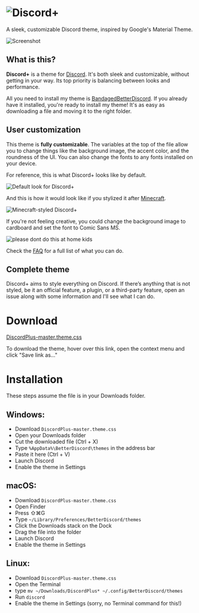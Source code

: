 # ![Discord+](https://github.com/PlusInsta/discord-plus/blob/master/assets/wordmark_black.svg)
A sleek, customizable Discord theme, inspired by Google's Material Theme.

![Screenshot](https://i.imgur.com/4z1wR9Z.png)

## What is this?

**Discord+** is a theme for [Discord](https://discordapp.com). It's both sleek and customizable, without getting in your way. Its top priority is balancing between looks and performance.

All you need to install my theme is [BandagedBetterDiscord](https://github.com/rauenzi/BetterDiscordApp/releases/latest). If you already have it installed, you're ready to install my theme! It's as easy as downloading a file and moving it to the right folder.

## User customization
This theme is **fully customizable**.
The variables at the top of the file allow you to change things like the background image, the accent color, and the roundness of the UI. You can also change the fonts to any fonts installed on your device.

For reference, this is what Discord+ looks like by default.

![Default look for Discord+](https://i.imgur.com/kLsnXvY.png)

And this is how it would look like if you stylized it after [Minecraft](https://minecraft.net).

![Minecraft-styled Discord+](https://i.imgur.com/nkYzMiH.png)

If you're not feeling creative, you could change the background image to cardboard and set the font to Comic Sans MS.

![please dont do this at home kids](https://i.imgur.com/cgiNA54.png)

Check the [FAQ](https://github.com/PlusInsta/discord-plus/wiki/FAQ) for a full list of what you can do.

## Complete theme
Discord+ aims to style everything on Discord. If there’s anything that is not styled, be it an official feature, a plugin, or a third-party feature, open an issue along with some information and I'll see what I can do.

# Download
[DiscordPlus-master.theme.css](https://rawgit.com/PlusInsta/discord-plus/master/DiscordPlus-master.theme.css)

To download the theme, hover over this link, open the context menu and click "Save link as..."

# Installation
These steps assume the file is in your Downloads folder.

## **Windows**:
* Download `DiscordPlus-master.theme.css`
* Open your Downloads folder
* Cut the downloaded file (Ctrl + X)
* Type `%AppData%\BetterDiscord\themes` in the address bar
* Paste it here (Ctrl + V)
* Launch Discord
* Enable the theme in Settings

## **macOS**:
* Download `DiscordPlus-master.theme.css`
* Open Finder
* Press ⇧⌘G
* Type `~/Library/Preferences/BetterDiscord/themes`
* Click the Downloads stack on the Dock
* Drag the file into the folder
* Launch Discord
* Enable the theme in Settings

## **Linux**:
* Download `DiscordPlus-master.theme.css`
* Open the Terminal
* type `mv ~/Downloads/DiscordPlus* ~/.config/BetterDiscord/themes`
* Run `discord`
* Enable the theme in Settings (sorry, no Terminal command for this!)
